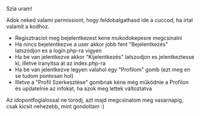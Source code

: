 Szia uram!

Adok neked valami permissiont, hogy feldobalgathasd ide a cuccod, ha irtal valamit a kodhoz.

- Regisztraciot meg bejelentkezest kene mukodokepesre megcsinalni
- Ha nincs bejelentkezve a user akkor jobb fent "Bejelentkezés" latszodjon es a login.php-ra vigyen
- Ha be van jelentkezve akkor "Kijelentkezés" latszodjon es jelentkeztesse ki, illetve iranyitsa at az index.php-ra
- Ha be van jelentkezve legyen valahol egy "Profilom" gomb (ezt meg en se tudom pontosan hol)
- Illetve a "Profil Szerkesztése" gombnak kéne még működnie a Profilon és updatelnie az infokat, ha azok meg lettek változtatva

Az idopontfoglalossal ne torodj, azt majd megcsinalom meg vasarnapig, csak kicsit nehezebb, mint gondoltam :)
